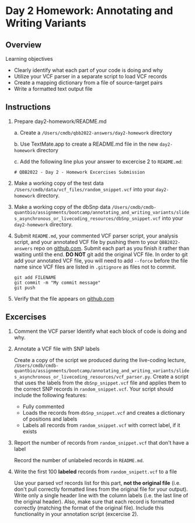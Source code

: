 # Day 2 Homework: Annotating and Writing Variants

## Overview

Learning objectives

  - Clearly identify what each part of your code is doing and why
  - Utilize your VCF parser in a separate script to load VCF records
  - Create a mapping dictionary from a file of source-target pairs
  - Write a formatted text output file 

## Instructions

1. Prepare day2-homework/README.md

    a. Create a `/Users/cmdb/qbb2022-answers/day2-homework` directory

    b. Use TextMate.app to create a README.md file in the new `day2-homework` directory
    
    c. Add the following line plus your answer to excercise 2 to `README.md`:

    ```
    # QBB2022 - Day 2 - Homework Excercises Submission
    ```

2. Make a working copy of the test data `/Users/cmdb/data/vcf_files/random_snippet.vcf` into your `day2-homework` directory.

3. Make a working copy of the dbSnp data `/Users/cmdb/cmdb-quantbio/assignments/bootcamp/annotating_and_writing_variants/slides_asynchronous_or_livecoding_resources/dbSnp_snippet.vcf` into your `day2-homework` directory.

4. Submit `README.md`, your commented VCF parser script, your analysis script, and your annotated VCF file by pushing them to your `QBB2022-answers` repo on [github.com](http://www.github.com). Submit each part as you finish it rather than waiting until the end. **DO NOT** git add the original VCF file. In order to git add your annotated VCF file, you will need to add `--force` before the file name since VCF files are listed in `.gitignore` as files not to commit.

    ```
    git add FILENAME
    git commit -m "My commit message"
    git push
    ```

5. Verify that the file appears on [github.com](https://www.github.com)

## Excercises

1. Comment the VCF parser
    Identify what each block of code is doing and why.

2. Annotate a VCF file with SNP labels

    Create a copy of the script we produced during the live-coding lecture, `/Users/cmdb/cmdb-quantbio/assignments/bootcamp/annotating_and_writing_variants/slides_asynchronous_or_livecoding_resources/vcf_parser.py`. Create a script that uses the labels from the `dbSnp_snippet.vcf` file and applies them to the correct SNP records in `random_snippet.vcf`. Your script should include the following features:

    - Fully commented
    - Loads the records from `dbSnp_snippet.vcf` and creates a dictionary of positions and labels
    - Labels all records from `random_snippet.vcf` with correct label, if it exists

3. Report the number of records from `random_snippet.vcf` that don't have a label

    Record the number of unlabeled records in `README.md`.

4. Write the first 100 **labeled** records from `random_snipett.vcf` to a file

    Use your parsed vcf records list for this part, **not the original file** (i.e. don't pull correctly formatted lines from the original file for your output). Write only a single header line with the column labels (i.e. the last line of the original header). Also, make sure that each record is formatted correctly (matching the format of the original file). Include this functionality in your annotation script (excercise 2).
